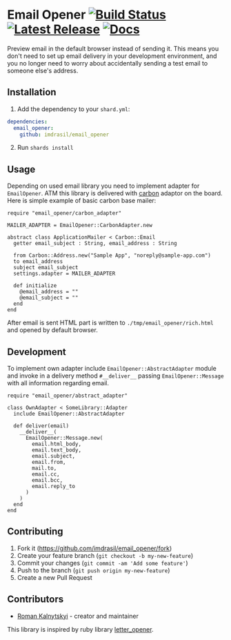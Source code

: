 # Email Opener [![Build Status](https://travis-ci.org/imdrasil/email_opener.svg)](https://travis-ci.org/imdrasil/email_opener) [![Latest Release](https://img.shields.io/github/release/imdrasil/email_opener.svg)](https://github.com/imdrasil/email_opener/releases) [![Docs](https://img.shields.io/badge/docs-available-brightgreen.svg)](https://imdrasil.github.io/email_opener/versions)

Preview email in the default browser instead of sending it. This means you don't need to set up email delivery in your development environment, and you no longer need to worry about accidentally sending a test email to someone else's address.

## Installation

1. Add the dependency to your `shard.yml`:
```yaml
dependencies:
  email_opener:
    github: imdrasil/email_opener
```
2. Run `shards install`

## Usage

Depending on used email library you need to implement adapter for `EmailOpener`. ATM this library is delivered with [carbon](https://github.com/luckyframework/carbon) adaptor on the board. Here is simple example of basic carbon base mailer:

```crystal
require "email_opener/carbon_adapter"

MAILER_ADAPTER = EmailOpener::CarbonAdapter.new

abstract class ApplicationMailer < Carbon::Email
  getter email_subject : String, email_address : String

  from Carbon::Address.new("Sample App", "noreply@sample-app.com")
  to email_address
  subject email_subject
  settings.adapter = MAILER_ADAPTER

  def initialize
    @email_address = ""
    @email_subject = ""
  end
end
```

After email is sent HTML part is written to `./tmp/email_opener/rich.html` and opened by default browser.

## Development

To implement own adapter include `EmailOpener::AbstractAdapter` module and invoke in a delivery method `#__deliver__` passing `EmailOpener::Message` with all information regarding email.

```crystal
require "email_opener/abstract_adapter"

class OwnAdapter < SomeLibrary::Adapter
  include EmailOpener::AbstractAdapter

  def deliver(email)
    __deliver__(
      EmailOpener::Message.new(
        email.html_body,
        email.text_body,
        email.subject,
        email.from,
        mail.to,
        email.cc,
        email.bcc,
        email.reply_to
      )
    )
  end
end
```

## Contributing

1. Fork it (<https://github.com/imdrasil/email_opener/fork>)
2. Create your feature branch (`git checkout -b my-new-feature`)
3. Commit your changes (`git commit -am 'Add some feature'`)
4. Push to the branch (`git push origin my-new-feature`)
5. Create a new Pull Request

## Contributors

- [Roman Kalnytskyi](https://github.com/imdrasil) - creator and maintainer

This library is inspired by ruby library [letter_opener](https://github.com/ryanb/letter_opener).
